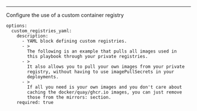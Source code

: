 ---
Configure the use of a custom container registry

    options:
      custom_registries_yaml:
        description:
          - YAML block defining custom registries.
          - >
            The following is an example that pulls all images used in
            this playbook through your private registries.
          - >
            It also allows you to pull your own images from your private
            registry, without having to use imagePullSecrets in your
            deployments.
          - >
            If all you need is your own images and you don't care about
            caching the docker/quay/ghcr.io images, you can just remove
            those from the mirrors: section.
        required: true

